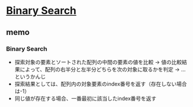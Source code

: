 # [Binary Search](https://github.com/trekhleb/javascript-algorithms/tree/master/src/algorithms/search/binary-search)

## memo

### Binary Search

- 探索対象の要素とソートされた配列の中間の要素の値を比較 → 値の比較結果によって、配列の右半分と左半分どちらを次の対象に取るかを判定 → ... というかんじ
- 探索結果としては、配列内の対象要素のindex番号を返す（存在しない場合は-1）
- 同じ値が存在する場合、一番最初に該当したindex番号を返す

